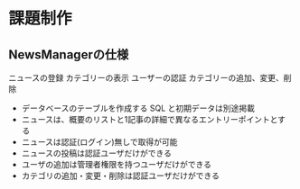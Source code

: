 # 課題制作　
## NewsManagerの仕様
 ニュースの登録 
 カテゴリーの表示 
 ユーザーの認証 
 カテゴリーの追加、変更、削除

* データベースのテーブルを作成する SQL と初期データは別途掲載
* ニュースは、概要のリストと1記事の詳細で異なるエントリーポイントとする
* ニュースは認証(ログイン)無しで取得が可能
* ニュースの投稿は認証ユーザだけができる
* ユーザの追加は管理者権限を持つユーザだけができる
* カテゴリの追加・変更・削除は認証ユーザだけができる
